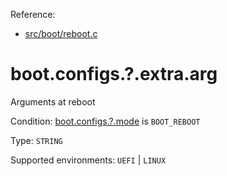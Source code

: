 Reference:
 - [src/boot/reboot.c](../../../src/boot/reboot.c)

# boot.configs.?.extra.arg

Arguments at reboot

Condition: [boot.configs.?.mode](boot.configs.md) is `BOOT_REBOOT`

Type: `STRING`

Supported environments: `UEFI` | `LINUX`
